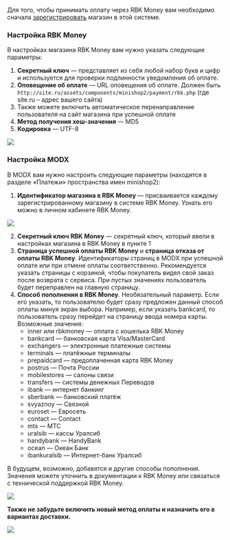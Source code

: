 Для того, чтобы принимать оплату через RBK Money вам необходимо сначала [зарегистрировать][1] магазин в этой системе.

### Настройка RBK Money

В настройках магазина RBK Money вам нужно указать следующие параметры:

1. **Секретный ключ** — представляет из себя любой набор букв и цифр и используется для проверки подлинности уведомления об оплате.
2. **Оповещение об оплате** — URL оповещения об оплате. Должен быть `http://site.ru/assets/components/minishop2/payment/rbk.php` (где site.ru – адрес вашего сайта)
3. Также можете включить автоматическое перенаправление пользователя на сайт магазина при успешной оплате
4. **Метод получения хеш-значения** — MD5
5. **Кодировка** — UTF-8

[![](https://file.modx.pro/files/e/8/c/e8cd3091c5cd35e04e0c1813dd9d4e37s.jpg)](https://file.modx.pro/files/e/8/c/e8cd3091c5cd35e04e0c1813dd9d4e37.jpg)

### Настройка MODX

В MODX вам нужно настроить следующие параметры (находятся в разделе «Платежи» пространства имен minishop2):

1. **Идентификатор магазина в RBK Money** — присваивается каждому зарегистрированному магазину в системе RBK Money. Узнать его можно в личном кабинете RBK Money.

[![](https://file.modx.pro/files/e/4/0/e40158b524118483788b6dfd8050488fs.jpg)](https://file.modx.pro/files/e/4/0/e40158b524118483788b6dfd8050488f.jpg)

2. **Секретный ключ RBK Money** — секретный ключ, который ввели в настройках магазина в RBK Money в пункте 1
3. **Страница успешной оплаты RBK Money** и **страница отказа от оплаты RBK Money**. Идентификаторы страниц в MODX при успешной оплате или при отмене оплаты соответственно. Рекомендуется указать страницы с корзиной, чтобы покупатель видел свой заказ после возврата с сервиса. При пустых значениях пользователь будет переправлен на главную страницу.
4. **Способ пополнения в RBK Money**. Необязательный параметр. Если его указать, то пользователю будет сразу предложен данный способ оплаты минуя экран выбора. Например, если указать bankcard, то пользователь сразу перейдет на страницу ввода номера карты.
Возможные значения:
    * inner или rbkmoney — оплата с кошелька RBK Money
    * bankcard — банковская карта Visa/MasterCard
    * exchangers — электронные платежные системы
    * terminals — платёжные терминалы
    * prepaidcard — предоплаченная карта RBK Money
    * postrus — Почта России
    * mobilestores — салоны связи
    * transfers — системы денежных Переводов
    * ibank — интернет банкинг
    * sberbank — банковский платёж
    * svyaznoy — Связной
    * euroset — Евросеть
    * contact — Contact
    * mts — МТС
    * uralsib — кассы Уралсиб
    * handybank — HandyBank
    * ocean — Океан Банк
    * ibankuralsib — Интернет-банк Уралсиб

В будущем, возможно, добавятся и другие способы пополнения. Значения можете уточнить в документации к RBK Money или связаться с технической поддержкой RBK Money.

[![](https://file.modx.pro/files/4/f/9/4f9a7dd0f3c8dd5abdeab0052a1fdd16s.jpg)](https://file.modx.pro/files/4/f/9/4f9a7dd0f3c8dd5abdeab0052a1fdd16.jpg)

**Также не забудьте включить новый метод оплаты и назначить его в вариантах доставки.**

[![](https://file.modx.pro/files/e/1/7/e17abbacd95e883167c9ca98dd25de35s.jpg)](https://file.modx.pro/files/e/1/7/e17abbacd95e883167c9ca98dd25de35.jpg)

[1]: https://rbkmoney.ru/Common/Registereshop.aspx "Регистрация магазина в сиситеме RBK Money"